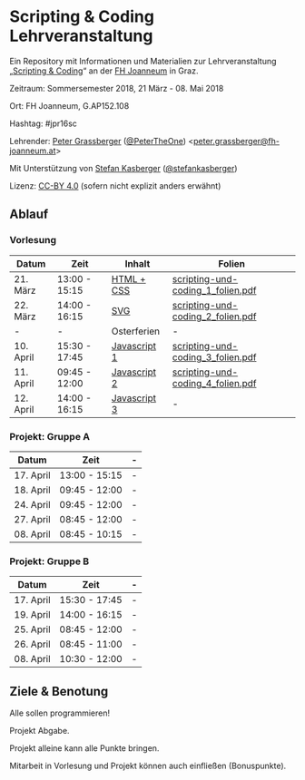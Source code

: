 Scripting & Coding Lehrveranstaltung
====================================

Ein Repository mit Informationen und Materialien zur Lehrveranstaltung 
„[Scripting & Coding](https://www.fh-joanneum.at/journalismus-und-public-relations/bachelor/lehrveranstaltung/daten-und-analyse/180593405-scripting-coding/)“ 
an der [FH Joanneum](https://www.fh-joanneum.at/) in Graz.

Zeitraum: Sommersemester 2018, 21 März - 08. Mai 2018

Ort: FH Joanneum, G.AP152.108

Hashtag: #jpr16sc

Lehrender: [Peter Grassberger](http://petergrassberger.at/) ([@PeterTheOne](https://twitter.com/PeterTheOne)) <[peter.grassberger@fh-joanneum.at](mailto:peter.grassberger@fh-joanneum.at)>

Mit Unterstützung von [Stefan Kasberger](http://stefankasberger.at/) ([@stefankasberger](https://twitter.com/stefankasberger))

Lizenz: [CC-BY 4.0](https://creativecommons.org/licenses/by/4.0/) (sofern nicht explizit anders erwähnt)


Ablauf
------


### Vorlesung ###

| Datum     | Zeit          | Inhalt         | Folien |
|-----------|---------------|----------------|--------|
| 21. März  | 13:00 - 15:15 | [HTML + CSS](vorlesung-1/) | [scripting-und-coding_1_folien.pdf](vorlesung-1/scripting-und-coding_1_folien.pdf) |
| 22. März  | 14:00 - 16:15 | [SVG](vorlesung-2/) | [scripting-und-coding_2_folien.pdf](vorlesung-2/scripting-und-coding_2_folien.pdf) |
| -         | -             | Osterferien    | -      |
| 10. April | 15:30 - 17:45 | [Javascript 1](vorlesung-3/) | [scripting-und-coding_3_folien.pdf](vorlesung-3/scripting-und-coding_3_folien.pdf) |
| 11. April | 09:45 - 12:00 | [Javascript 2](vorlesung-4/) | [scripting-und-coding_4_folien.pdf](vorlesung-4/scripting-und-coding_4_folien.pdf) |
| 12. April | 14:00 - 16:15 | [Javascript 3](vorlesung-5/) | -      |


### Projekt: Gruppe A ###

| Datum     | Zeit          | -              |
|-----------|---------------|----------------|
| 17. April | 13:00 - 15:15 | -              |
| 18. April | 09:45 - 12:00 | -              |
| 24. April | 09:45 - 12:00 | -              |
| 27. April | 08:45 - 12:00 | -              |
| 08. April | 08:45 - 10:15 | -              |


### Projekt: Gruppe B ###

| Datum     | Zeit          | -              |
|-----------|---------------|----------------|
| 17. April | 15:30 - 17:45 | -              |
| 19. April | 14:00 - 16:15 | -              |
| 25. April | 08:45 - 12:00 | -              |
| 26. April | 08:45 - 11:00 | -              |
| 08. April | 10:30 - 12:00 | -              |


Ziele & Benotung
----------------

Alle sollen programmieren!

Projekt Abgabe.

Projekt alleine kann alle Punkte bringen.

Mitarbeit in Vorlesung und Projekt können auch einfließen (Bonuspunkte).

